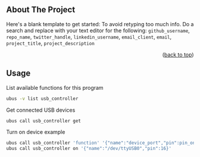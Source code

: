 <!-- ABOUT THE PROJECT -->
## About The Project

Here's a blank template to get started: To avoid retyping too much info. Do a search and replace with your text editor for the following: `github_username`, `repo_name`, `twitter_handle`, `linkedin_username`, `email_client`, `email`, `project_title`, `project_description`

<p align="right">(<a href="#readme-top">back to top</a>)</p>


<!-- USAGE EXAMPLES -->
## Usage
List available functions for this program
```sh
ubus -v list usb_controller
```
Get connected USB devices
```sh
ubus call usb_controller get
```
Turn on device example
```sh
ubus call usb_controller 'function' '{"name":"device_port","pin":pin_on_device}'
ubus call usb_controller on '{"name":"/dev/ttyUSB0","pin":16}'
```

